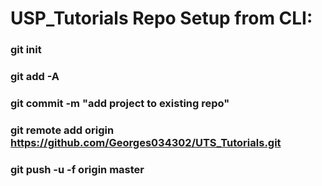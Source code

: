 # USP_Tutorials Repo Setup from CLI:

### git init
### git add -A
### git commit -m "add project to existing repo"
### git remote add origin https://github.com/Georges034302/UTS_Tutorials.git
### git push -u -f origin master
